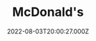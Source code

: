 ---
date: 2022-08-03T20:00:27.000Z
title: McDonald's
latitude: 52.05640754313145
longitude: 1.1323189052916367
url: https://www.mcdonalds.com
category: checkin
---